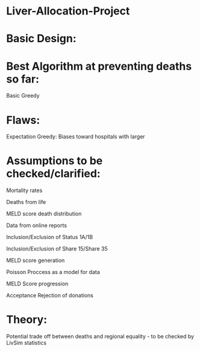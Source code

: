 # Liver-Allocation-Project

# Basic Design:

# Best Algorithm at preventing deaths so far: 
Basic Greedy

# Flaws:

Expectation Greedy: Biases toward hospitals with larger 

# Assumptions to be checked/clarified:

Mortality rates

Deaths from life

MELD score death distribution

Data from online reports

Inclusion/Exclusion of Status 1A/1B

Inclusion/Exclusion of Share 15/Share 35

MELD score generation

Poisson Proccess as a model for data

MELD Score progression

Acceptance Rejection of donations

# Theory:

Potential trade off between deaths and regional equality - to be checked by LivSim statistics
